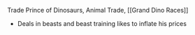 Trade Prince of Dinosaurs, Animal Trade, [[Grand Dino Races]]
- Deals in beasts and beast training
likes to inflate his prices